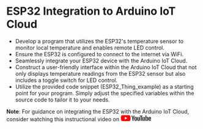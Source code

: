 
# ESP32 Integration to Arduino IoT Cloud

* Develop a program that utilizes the ESP32's temperature sensor to monitor local temperature and enables remote LED control.
* Ensure the ESP32 is configured to connect to the internet via WiFi.
* Seamlessly integrate your ESP32 device with the Arduino IoT Cloud.
* Construct a user-friendly interface within the Arduino IoT Cloud that not only displays temperature readings from the ESP32 sensor but also includes a toggle switch for LED control.
* Utilize the provided code snippet (ESP32_Thing_example) as a starting point for your program. Simply adjust the specified variables within the source code to tailor it to your needs.

**Note**: For guidance on integrating the ESP32 with the Arduino IoT Cloud, consider watching this instructional video on <a href="https://www.youtube.com/watch?v=gpB4600keWA"> <img src="../../../images/youtube.jpg" alt="youtube" width="80" height="17" /> </a>
